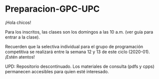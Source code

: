 # Preparacion-GPC-UPC
¡Hola chicos! 

Para los inscritos, las clases son los domingos a las 10 a.m. (ver guía para entrar a la clase).

Recuerden que la selectiva individual para el grupo de programación competitiva se realizará entre la semana 12 y 13 de este ciclo (2020-01). ¡Estén atentos!

UPD: Repositorio descontinuado. Los materiales de consulta (pdfs y cpps) permanecen accesibles para quien esté interesado.
